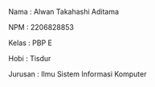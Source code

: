Nama    : Alwan Takahashi Aditama

NPM     : 2206828853

Kelas   : PBP E

Hobi    : Tisdur

Jurusan : Ilmu Sistem Informasi Komputer